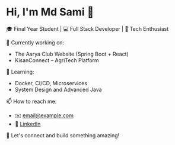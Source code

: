 # Hi, I'm Md Sami 👋

🎓 Final Year Student | 💻 Full Stack Developer | 🚀 Tech Enthusiast

🔭 Currently working on:
- The Aarya Club Website (Spring Boot + React)
- KisanConnect – AgriTech Platform

🌱 Learning:
- Docker, CI/CD, Microservices
- System Design and Advanced Java

📫 How to reach me:
- ✉️ email@example.com
- 🔗 [LinkedIn](https://www.linkedin.com/in/md-samiullah-ab63b6251/)

💬 Let's connect and build something amazing!
